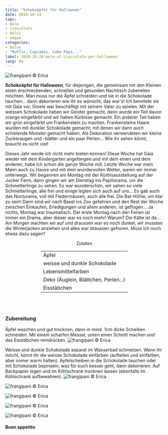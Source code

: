 ```yaml
---
title: "Schokoäpfel für Halloween"
date: 2018-10-24
tags:
- mele
- cioccolato
- dolci
- vegan 
categories:
- Dolce
- "Muffin, Cupcakes, Cake Pops..."
label: 2018-10-24-mele-al-cioccolato-per-halloween
lang: de 
---
```

![](../2018-10-24-mele-al-cioccolato-per-halloween/header.jpg "frangipani © Erica")

**Schokoäpfel für Halloween**, für diejenigen, die gemeinsam mit den Kleinen einen erschreckenden, schnellen und gesunden Nachtisch zubereiten möchten. Man muss nur die Äpfel schneiden und sie in die Schokolade tauchen... dann dekorieren wie ihr es wünscht, das war's! Ich bereitete sie mit Gaia vor, Gioele war beschäftigt mit seinem Vater zu spielen. Mit der weissen Schokolade haben wir Geister gemacht, dann wurde ein Teil davon orange eingefärbt und wir haben Kürbisse gemacht. Ein anderer Teil haben wir grün eingefärbt um Frankenstein zu machen. Frankensteins Haare wurden mit dunkler Schokolade gemacht, mit denen wir dann auch schielende Monster gemacht haben. Als Dekoration verwendeten wir kleine Zuckeraugen und -blätter und ein paar Perlen... Wie ihr sehen könnt, braucht es nicht viel!

Dieses Jahr werde ich nicht mehr bieten können! Diese Woche hat Gaia wieder mit dem Kindergarten angefangen und mit dem einen und dem anderen, habe ich schon die ganze Woche voll. Letzte Woche war mein Mann auch zu Hause und mit dem wundervollen Wetter, waren wir immer unterwegs. Wir begannen am Montag mit der Kürbisausstellung auf der Jucker Farm, dann gingen wir am Dienstag ins Papiliorama, um die Schmetterlinge zu sehen. Es war wunderschön, wir sahen so viele Schmetterlinge, alle frei und einige legten sich auch auf uns... Es gab auch das Nocturama, voll mit Fledermäusen, auch alle frei. Die Bat-Höhle, um klar zu sein! Dann sind wir nach Basel ins Zoo gefahren und den Rest der Woche zwischen Einkaufen, Erledigungen und allem anderen, ist geflogen... Ja nichts, Montag war traumatisch. Der erste Montag nach den Ferien ist immer ein Drama, aber dieser war es noch mehr! Warum? Die Kälte ist da... Am Morgen wachten wir auf und draussen war es noch dunkel, wir mussten die Winterjacken anziehen und alles war draussen gefroren. Muss ich noch etwas dazu sagen?

<div id="wrapper" style="text-align: center">
  <div id="yourdiv" style="display: inline-block;">
    <div class="ingredients" itemscope itemtype="http://schema.org/Recipe">
      <span itemprop="name" style="display:none;">Schokoäpfel für Halloween</span>
      <span itemprop="recipeCategory" style="display:none;">Süsses</span>
      <img itemprop="image" style="display:none;" class="ignore-gallery-item" src="../2018-10-24-mele-al-cioccolato-per-halloween/header.jpeg"/>
      <span itemprop="author" style="display:none;">Erica Raiano</span>
      <span itemprop="description" style="display:none;">Schokoäpfel für Halloween, für diejenigen, die gemeinsam mit den Kleinen einen erschreckenden, schnellen und gesunden Nachtisch zubereiten möchten.</span>
      <div class="ingredients-title">Zutaten</div>
      <table>
        <tbody>
          </tr>
          <tr itemprop="recipeIngredient">
            <td>Äpfel</td>
          </tr>
          <tr itemprop="recipeIngredient">
            <td>weisse und dunkle Schokolade</td>
          </tr>
          <tr itemprop="recipeIngredient">
            <td>Lebensmittelfarben</td>
          </tr>
          <tr itemprop="recipeIngredient">
            <td>Deko (Äuglein, Blättchen, Perlen...)</td>
          </tr>
          <tr itemprop="recipeIngredient">
            <td>Eisstäbchen</td>
          </tr>
          <tr>
        </tbody>
      </table>
      <br></br>
    </div>
  </div>
</div>


<h3>
  <font color="grey">
    <i class="fa fa-cogs"></i>
  </font> Zubereitung
</h3>

Äpfel waschen und gut trocknen, dann in mind. 1cm dicke Scheiben schneiden. Mit einem scharfen Messer, unten einen Schnitt machen und das Eisstäbchen reindrücken.
![](../2018-10-24-mele-al-cioccolato-per-halloween/mele.jpg "frangipani © Erica")

Weisse und dunkle Schokolade separat im Wasserbad schmelzen. Wenn ihr möcht, könnt ihr die weisse Schokolade einfärben (aufteilen und einfärben, aber immer warm halten). Apfelscheiben in die Schokolade tauchen oder mit Schokolade bepinseln, was für euch besser geht, dann dekorieren. Auf Backpapier legen und im Kühlschrank trocknen lassen (ebenfalls im Kühlschrank aufbewahren).
![](../2018-10-24-mele-al-cioccolato-per-halloween/risultato1.jpg "frangipani © Erica")

![](../2018-10-24-mele-al-cioccolato-per-halloween/risultato2.jpg "frangipani © Erica")

![](../2018-10-24-mele-al-cioccolato-per-halloween/risultato3.jpg "frangipani © Erica")

![](../2018-10-24-mele-al-cioccolato-per-halloween/risultato4.jpg "frangipani © Erica")

![](../2018-10-24-mele-al-cioccolato-per-halloween/risultato5.jpg "frangipani © Erica")

<h4>Buon appetito
  <font color="red">
    <i class="fa fa-smile-o"></i>
  </font>
</h4>